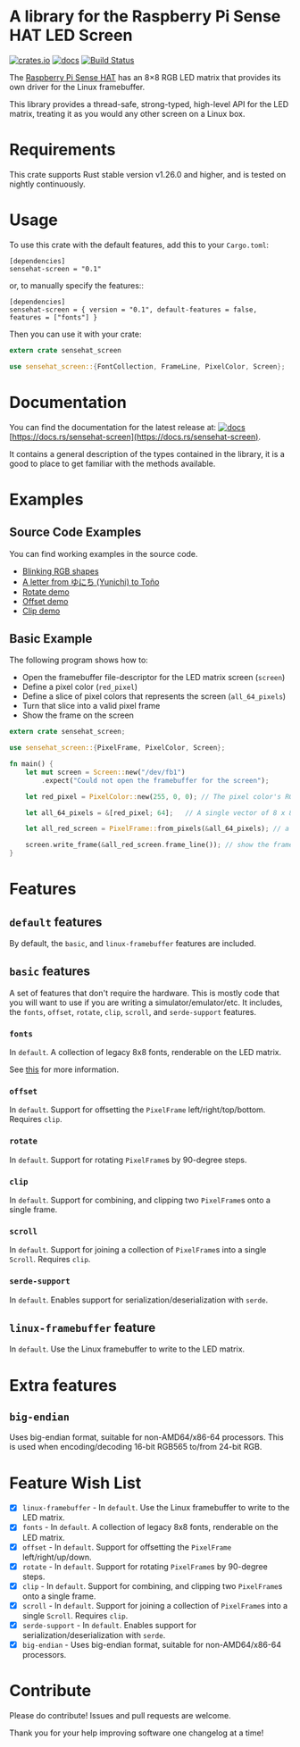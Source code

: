 A library for the Raspberry Pi Sense HAT LED Screen
====================================================

[![crates.io](https://img.shields.io/crates/v/sensehat-screen.svg)](https://crates.io/crates/sensehat-screen)
[![docs](https://docs.rs/sensehat-screen/badge.svg)](https://docs.rs/sensehat-screen)
[![Build Status](https://travis-ci.org/saibatizoku/sensehat-screen-rs.svg?branch=master)](https://travis-ci.org/saibatizoku/sensehat-screen-rs)


The [Raspberry Pi Sense HAT](https://www.raspberrypi.org/products/sense-hat/) has an 8×8 RGB LED matrix that provides its own driver for the Linux framebuffer.

This library provides a thread-safe, strong-typed, high-level API for the LED matrix, treating it as you would any other screen on a Linux box.

# Requirements

This crate supports Rust stable version v1.26.0 and higher, and is tested on nightly continuously.

# Usage

To use this crate with the default features, add this to your `Cargo.toml`:
```cargo
[dependencies]
sensehat-screen = "0.1"
```

or, to manually specify the features::

```cargo
[dependencies]
sensehat-screen = { version = "0.1", default-features = false, features = ["fonts"] }
```

Then you can use it with your crate:

```rust
extern crate sensehat_screen

use sensehat_screen::{FontCollection, FrameLine, PixelColor, Screen};
```

# Documentation

You can find the documentation for the latest release at: [![docs](https://docs.rs/sensehat-screen/badge.svg)](https://docs.rs/sensehat-screen) [https://docs.rs/sensehat-screen](https://docs.rs/sensehat-screen).

It contains a general description of the types contained in the library, it is a good to place to get familiar with the methods available.


# Examples

## Source Code Examples

You can find working examples in the source code.

* [Blinking RGB shapes](./examples/blink.rs)
* [A letter from ゆにち (Yunichi) to Toño](./examples/letter.rs)
* [Rotate demo](./examples/rotate.rs)
* [Offset demo](./examples/offset.rs)
* [Clip demo](./examples/clip.rs)

## Basic Example

The following program shows how to:

* Open the framebuffer file-descriptor for the LED matrix screen (`screen`)
* Define a pixel color (`red_pixel`)
* Define a slice of pixel colors that represents the screen (`all_64_pixels`)
* Turn that slice into a valid pixel frame
* Show the frame on the screen

```rust
extern crate sensehat_screen;

use sensehat_screen::{PixelFrame, PixelColor, Screen};

fn main() {
    let mut screen = Screen::new("/dev/fb1")
        .expect("Could not open the framebuffer for the screen");

    let red_pixel = PixelColor::new(255, 0, 0); // The pixel color's RGB components are each in the range of 0 <= c < 256.

    let all_64_pixels = &[red_pixel; 64];   // A single vector of 8 x 8 = 64 pixel colors (rows are grouped by chunks of 8)

    let all_red_screen = PixelFrame::from_pixels(&all_64_pixels); // a screen frame

    screen.write_frame(&all_red_screen.frame_line()); // show the frame on the LED matrix
}
```


# Features

## `default` features

By default, the `basic`, and `linux-framebuffer` features are included.

## `basic` features

A set of features that don't require the hardware. This is mostly code that you will want to use if you are writing a simulator/emulator/etc. It includes, the `fonts`, `offset`, `rotate`, `clip`, `scroll`, and `serde-support` features.

### `fonts`

In `default`. A collection of legacy 8x8 fonts, renderable on the LED matrix.

See [this](https://en.wikipedia.org/wiki/Endianness#Current_architectures) for more information.

### `offset`

In `default`. Support for offsetting the `PixelFrame` left/right/top/bottom. Requires `clip`.

### `rotate`

In `default`. Support for rotating `PixelFrame`s by 90-degree steps.

### `clip`

In `default`. Support for combining, and clipping two `PixelFrame`s onto a single frame.

### `scroll`

In `default`. Support for joining a collection of `PixelFrame`s into a single `Scroll`. Requires `clip`.

### `serde-support`

In `default`. Enables support for serialization/deserialization with `serde`.

## `linux-framebuffer` feature

In `default`. Use the Linux framebuffer to write to the LED matrix.

# Extra features

## `big-endian`

Uses big-endian format, suitable for non-AMD64/x86-64 processors. This is used when encoding/decoding 16-bit RGB565 to/from 24-bit RGB.

Feature Wish List
=================
* [X] `linux-framebuffer` - In `default`. Use the Linux framebuffer to write to the LED matrix.
* [X] `fonts` - In `default`. A collection of legacy 8x8 fonts, renderable on the LED matrix.
* [X] `offset` - In `default`. Support for offsetting the `PixelFrame` left/right/up/down.
* [X] `rotate` - In `default`. Support for rotating `PixelFrame`s by 90-degree steps.
* [X] `clip` - In `default`. Support for combining, and clipping two `PixelFrame`s onto a single frame.
* [X] `scroll` - In `default`. Support for joining a collection of `PixelFrame`s into a single `Scroll`. Requires `clip`.
* [X] `serde-support` - In `default`. Enables support for serialization/deserialization with `serde`.
* [X] `big-endian` - Uses big-endian format, suitable for non-AMD64/x86-64 processors.

# Contribute

Please do contribute! Issues and pull requests are welcome.

Thank you for your help improving software one changelog at a time!

